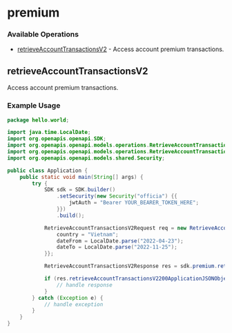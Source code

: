 # premium

### Available Operations

* [retrieveAccountTransactionsV2](#retrieveaccounttransactionsv2) - Access account premium transactions.

## retrieveAccountTransactionsV2

Access account premium transactions.

### Example Usage

```java
package hello.world;

import java.time.LocalDate;
import org.openapis.openapi.SDK;
import org.openapis.openapi.models.operations.RetrieveAccountTransactionsV2Request;
import org.openapis.openapi.models.operations.RetrieveAccountTransactionsV2Response;
import org.openapis.openapi.models.shared.Security;

public class Application {
    public static void main(String[] args) {
        try {
            SDK sdk = SDK.builder()
                .setSecurity(new Security("officia") {{
                    jwtAuth = "Bearer YOUR_BEARER_TOKEN_HERE";
                }})
                .build();

            RetrieveAccountTransactionsV2Request req = new RetrieveAccountTransactionsV2Request("a8e4824d-0ab4-4075-888e-51862065e904") {{
                country = "Vietnam";
                dateFrom = LocalDate.parse("2022-04-23");
                dateTo = LocalDate.parse("2022-11-25");
            }};            

            RetrieveAccountTransactionsV2Response res = sdk.premium.retrieveAccountTransactionsV2(req);

            if (res.retrieveAccountTransactionsV2200ApplicationJSONObject != null) {
                // handle response
            }
        } catch (Exception e) {
            // handle exception
        }
    }
}
```
